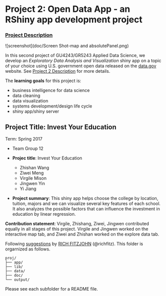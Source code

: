 # Project 2: Open Data App - an RShiny app development project

### [Project Description](doc/project2_desc.md)

![screenshot](doc/Screen Shot-map and absolutePanel.png)

In this second project of GU4243/GR5243 Applied Data Science, we develop an *Exploratory Data Analysis and Visualization* shiny app on a topic of your choice using U.S. government open data released on the [data.gov](https://data.gov/) website. See [Project 2 Description](project2_desc.md) for more details.  

The **learning goals** for this project is:

- business intelligence for data science
- data cleaning
- data visualization
- systems development/design life cycle
- shiny app/shiny server



## Project Title: Invest Your Education
Term: Spring 2017

+ Team Group 12
+ **Projec title**: Invest Your Education
	+ Zhishan Wang
	+ Ziwei Meng
	+ Virgile Mison
	+ Jingwen Yin
	+ Yi Jiang

+ **Project summary**: This shiny app helps choose the college by location, tuition, majors and we can visualize several key features of each school. It also analyzes the possible factors that can influence the investment in education by linear regression.

**Contribution statement**:  Virgile, Zhishang, Ziwei, Jingwen contributed equally in all stages of this project. Virgile and Jingwen worked on the interactive map tab, and Ziwei and Zhishan worked on the explore data tab.

Following [suggestions](http://nicercode.github.io/blog/2013-04-05-projects/) by [RICH FITZJOHN](http://nicercode.github.io/about/#Team) (@richfitz). This folder is orgarnized as follows.

```
proj/
├── app/
├── lib/
├── data/
├── doc/
└── output/
```

Please see each subfolder for a README file.

